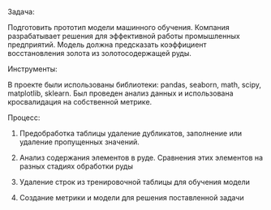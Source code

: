 Задача:

Подготовить прототип модели машинного обучения. Компания разрабатывает решения для эффективной работы промышленных предприятий. Модель должна предсказать коэффициент восстановления золота из золотосодержащей руды. 

Инструменты:

В проекте были использованы библиотеки: pandas, seaborn, math, scipy, matplotlib, sklearn. Был проведен анализ данных и использована кросвалидация на собственной метрике.

Процесс:

1. Предобработка таблицы удаление дубликатов, заполнение или удаление пропущенных значений. 

2. Анализ содержания элементов в руде. Сравнения этих элементов на разных стадиях обработки руды

3. Удаление строк из тренировочной таблицы для обучения модели 

4. Создание метрики и модели для решения поставленной задачи


